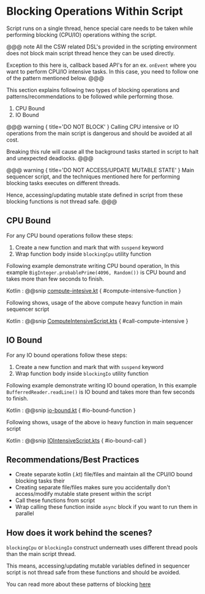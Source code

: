 # Blocking Operations Within Script

Script runs on a single thread, hence special care needs to be taken while performing blocking (CPU/IO) operations withing the script.

@@@ note
All the CSW related DSL's provided in the scripting environment does not block main script thread hence they can be used directly.

Exception to this here is, callback based API's for an ex. `onEvent` where you want to perform CPU/IO intensive tasks.
In this case, you need to follow one of the pattern mentioned below.
@@@

This section explains following two types of blocking operations and patterns/recommendations to be followed while performing those.

1. CPU Bound
1. IO Bound

@@@ warning { title='DO NOT BLOCK' }
Calling CPU intensive or IO operations from the main script is dangerous and should be avoided at all cost.

Breaking this rule will cause all the background tasks started in script to halt and unexpected deadlocks.
@@@

@@@ warning { title='DO NOT ACCESS/UPDATE MUTABLE STATE' }
Main sequencer script, and the techniques mentioned here for performing blocking tasks executes on different threads.

Hence, accessing/updating mutable state defined in script from these blocking functions is not thread safe.
@@@

## CPU Bound

For any CPU bound operations follow these steps:

1. Create a new function and mark that with `suspend` keyword
2. Wrap function body inside `blockingCpu` utility function

Following example demonstrate writing CPU bound operation, 
In this example `BigInteger.probablePrime(4096, Random())` is CPU bound and takes more than few seconds to finish. 

Kotlin
:   @@snip [compute-intesive.kt](../../../../../../../../examples/src/main/kotlin/esw/ocs/scripts/examples/paradox/blocking/blocking.kt) { #compute-intensive-function }

Following shows, usage of the above compute heavy function in main sequencer script

Kotlin
:   @@snip [ComputeIntensiveScript.kts](../../../../../../../../examples/src/main/kotlin/esw/ocs/scripts/examples/paradox/blocking/ComputeIntensiveScript.kts) { #call-compute-intensive }

## IO Bound

For any IO bound operations follow these steps:

1. Create a new function and mark that with `suspend` keyword
2. Wrap function body inside `blockingIo` utility function

Following example demonstrate writing IO bound operation,
In this example `BufferredReader.readLine()` is IO bound and takes more than few seconds to finish.

Kotlin
:   @@snip [io-bound.kt](../../../../../../../../examples/src/main/kotlin/esw/ocs/scripts/examples/paradox/blocking/blocking.kt) { #io-bound-function }

Following shows, usage of the above io heavy function in main sequencer script

Kotlin
:   @@snip [IOIntensiveScript.kts](../../../../../../../../examples/src/main/kotlin/esw/ocs/scripts/examples/paradox/blocking/IOBoundScript.kts) { #io-bound-call }

## Recommendations/Best Practices

- Create separate kotlin (.kt) file/files and maintain all the CPU/IO bound blocking tasks their
- Creating separate file/files makes sure you accidentally don't access/modify mutable state present within the script 
- Call these functions from script
- Wrap calling these function inside `async` block if you want to run them in parallel

## How does it work behind the scenes?

`blockingCpu` or `blockingIo` construct underneath uses different thread pools than the main script thread.

This means, accessing/updating mutable variables defined in sequencer script is not thread safe from these functions and should be avoided.

You can read more about these patterns of blocking [here](https://medium.com/@elizarov/blocking-threads-suspending-coroutines-d33e11bf4761)
